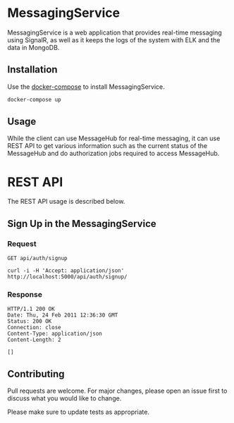 # MessagingService

MessagingService is a web application that provides real-time messaging using SignalR, as well as it keeps the logs of the system with ELK and the data in MongoDB.

## Installation

Use the [docker-compose](https://docs.docker.com/compose/) to install MessagingService.

```bash
docker-compose up
```

## Usage

While the client can use MessageHub for real-time messaging, it can use REST API to get various information such as the current status of the MessageHub and do authorization jobs required to access MessageHub.

# REST API

The REST API usage is described below.

## Sign Up in the MessagingService

### Request

`GET api/auth/signup`

    curl -i -H 'Accept: application/json' http://localhost:5000/api/auth/signup/

### Response

    HTTP/1.1 200 OK
    Date: Thu, 24 Feb 2011 12:36:30 GMT
    Status: 200 OK
    Connection: close
    Content-Type: application/json
    Content-Length: 2

    []

## Contributing
Pull requests are welcome. For major changes, please open an issue first to discuss what you would like to change.

Please make sure to update tests as appropriate.
